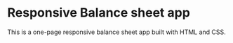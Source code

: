 # Responsive Balance sheet app

This is a one-page responsive balance sheet app built with HTML and CSS.
